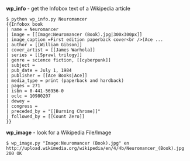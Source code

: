 **wp_info** - get the Infobox text of a Wikipedia article

    $ python wp_info.py Neuromancer
    {{Infobox book
    | name = Neuromancer
    | image = [[Image:Neuromancer (Book).jpg|300x300px]]
    | image_caption =First edition paperback cover<br />(Ace ...
    | author = [[William Gibson]]
    | cover_artist = [[James Warhola]]
    | series = [[Sprawl trilogy]]
    | genre = science fiction, [[cyberpunk]]
    | subject =
    | pub_date = July 1, 1984
    | publisher = [[Ace Books|Ace]]
    | media_type = print (paperback and hardback)
    | pages = 271
    | isbn = 0-441-56956-0
    | oclc = 10980207
    | dewey =
    | congress =
    | preceded_by = "[[Burning Chrome]]"
    | followed_by = [[Count Zero]]
    }}

**wp_image** - look for a Wikipedia File/Image

    $ wp_image.py "Image:Neuromancer (Book).jpg" en
    http://upload.wikimedia.org/wikipedia/en/4/4b/Neuromancer_(Book).jpg
    200 OK

